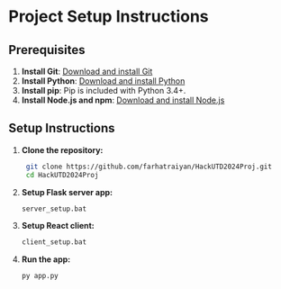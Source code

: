 # Project Setup Instructions

## Prerequisites

1. **Install Git**: [Download and install Git](https://git-scm.com/downloads)
2. **Install Python**: [Download and install Python](https://www.python.org/downloads/)
3. **Install pip**: Pip is included with Python 3.4+.
4. **Install Node.js and npm**: [Download and install Node.js](https://nodejs.org/)

## Setup Instructions

1. **Clone the repository:**
   ```bash
    git clone https://github.com/farhatraiyan/HackUTD2024Proj.git
    cd HackUTD2024Proj

2. **Setup Flask server app:**
    ```bash
    server_setup.bat

3. **Setup React client:**
    ```bash
    client_setup.bat

4. **Run the app:**
    ```bash
    py app.py
